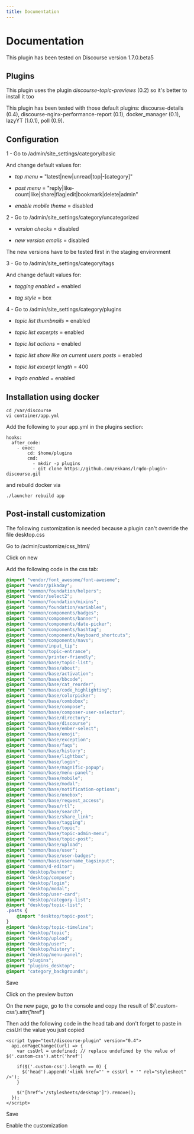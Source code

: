 ```yaml
---
title: Documentation
---
```


Documentation
=============

This plugin has been tested on Discourse version 1.7.0.beta5

## Plugins

This plugin uses the plugin *discourse-topic-previews* (0.2) so it's better to install it too

This plugin has been tested with those default plugins: discourse-details (0.4),
discourse-nginx-performance-report (0.1), docker_manager (0.1), lazyYT (1.0.1),
poll (0.9).

## Configuration

1 - Go to /admin/site_settings/category/basic

And change default values for:

- *top menu* = "latest|new|unread|top|-[category]"

- *post menu* = "reply|like-count|like|share|flag|edit|bookmark|delete|admin"

- *enable mobile theme* = disabled

2 - Go to /admin/site_settings/category/uncategorized

- *version checks* = disabled

- *new version emails* = disabled

The new versions have to be tested first in the staging environment

3 - Go to /admin/site_settings/category/tags

And change default values for:

- *tagging enabled* = enabled

- *tag style* = box

4 - Go to /admin/site_settings/category/plugins

- *topic list thumbnails* = enabled

- *topic list excerpts* = enabled

- *topic list actions* = enabled

- *topic list show like on current users posts* = enabled

- *topic list excerpt length* = 400

- *lrqdo enabled* = enabled

## Installation using docker

```
cd /var/discourse
vi container/app.yml
```

Add the following to your app.yml in the plugins section:

```
hooks:
  after_code:
    - exec:
        cd: $home/plugins
        cmd:
          - mkdir -p plugins
          - git clone https://github.com/ekkans/lrqdo-plugin-discourse.git
```

and rebuild docker via

```
./launcher rebuild app
```

## Post-install customization

The following customization is needed because a plugin can't override the file desktop.css

Go to /admin/customize/css_html/

Click on new

Add the following code in the css tab:

``` css
@import "vendor/font_awesome/font-awesome";
@import "vendor/pikaday";
@import "common/foundation/helpers";
@import "vendor/select2";
@import "common/foundation/mixins";
@import "common/foundation/variables";
@import "common/components/badges";
@import "common/components/banner";
@import "common/components/date-picker";
@import "common/components/hashtag";
@import "common/components/keyboard_shortcuts";
@import "common/components/navs";
@import "common/input_tip";
@import "common/topic-entrance";
@import "common/printer-friendly";
@import "common/base/topic-list";
@import "common/base/about";
@import "common/base/activation";
@import "common/base/bbcode";
@import "common/base/cat_reorder";
@import "common/base/code_highlighting";
@import "common/base/colorpicker";
@import "common/base/combobox";
@import "common/base/compose";
@import "common/base/composer-user-selector";
@import "common/base/directory";
@import "common/base/discourse";
@import "common/base/ember-select";
@import "common/base/emoji";
@import "common/base/exception";
@import "common/base/faqs";
@import "common/base/history";
@import "common/base/lightbox";
@import "common/base/login";
@import "common/base/magnific-popup";
@import "common/base/menu-panel";
@import "common/base/mobile";
@import "common/base/modal";
@import "common/base/notification-options";
@import "common/base/onebox";
@import "common/base/request_access";
@import "common/base/rtl";
@import "common/base/search";
@import "common/base/share_link";
@import "common/base/tagging";
@import "common/base/topic";
@import "common/base/topic-admin-menu";
@import "common/base/topic-post";
@import "common/base/upload";
@import "common/base/user";
@import "common/base/user-badges";
@import "common/base/username_tagsinput";
@import "common/d-editor";
@import "desktop/banner";
@import "desktop/compose";
@import "desktop/login";
@import "desktop/modal";
@import "desktop/user-card";
@import "desktop/category-list";
@import "desktop/topic-list";
.posts {
    @import "desktop/topic-post";
}
@import "desktop/topic-timeline";
@import "desktop/topic";
@import "desktop/upload";
@import "desktop/user";
@import "desktop/history";
@import "desktop/menu-panel";
@import "plugins";
@import "plugins_desktop";
@import "category_backgrounds";
```

Save

Click on the preview button

On the new page, go to the console and copy the result of $('.custom-css').attr('href')

Then add the following code in the head tab and don't forget to paste in cssUrl the value you just copied

```
<script type="text/discourse-plugin" version="0.4">
  api.onPageChange((url) => {
    var cssUrl = undefined; // replace undefined by the value of $('.custom-css').attr('href')

    if($('.custom-css').length == 0) {
      $('head').append('<link href="' + cssUrl + '" rel="stylesheet" />');
    }

    $("[href^='/stylesheets/desktop']").remove();
  });
</script>
```

Save

Enable the customization
